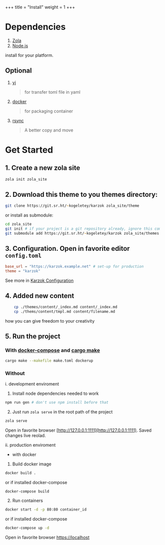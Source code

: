 +++
title = "Install"
weight = 1
+++
# Dependencies

1. [Zola](https://www.getzola.org/documentation/getting-started/installation/)
2. [Node.js](https://nodejs.org/)

install for your platform.

## Optional

1. [yj](https://github.com/sclevine/yj)
    > for transfer toml file in yaml
2. [docker](https://docs.docker.com/engine/install/)
    > for packaging container
3. [rsync](https://rsync.samba.org/)
    > A better copy and move

# Get Started

## 1. Create a new zola site

```zsh
zola init zola_site
```

## 2. Download this theme to you themes directory:

```zsh
git clone https://git.sr.ht/~kogeletey/karzok zola_site/theme
```

or install as submodule:

```zsh
cd zola_site
git init # if your project is a git repository already, ignore this command
git submodule add https://git.sr.ht/~kogeletey/karzok zola_site/themes
```

## 3. Configuration. Open in favorite editor `config.toml`

```toml
base_url = "https://karzok.example.net" # set-up for production
theme = "karzok"
```

See more in [Karzok Configuration](#configuration)

## 4. Added new content

```zsh
    cp ./themes/content/_index.md content/_index.md
    cp ./thems/content/tmpl.md content/filename.md
```

how you can give freedom to your creativity

## 5. Run the project

### With [docker-compose](https://docs.docker.com/compose) and [cargo make](https://sagiegurari.github.io/cargo-make/)

```zsh
cargo make --makefile make.toml dockerup
```

### Without

i. development enviroment

1. Install node dependencies needed to work

```zsh
npm run gen # don't use npm install before that
```

2. Just run `zola serve` in the root path of the project

```zsh
zola serve
```

Open in favorite browser [http://127.0.0.1:1111](http://127.0.0.1:1111). Saved
changes live reolad.

ii. production enviroment

-   with docker

1. Build docker image

```zsh
docker build .
```

or if installed docker-compose

```zsh
docker-compose build
```

2. Run containers

```zsh
docker start -d -p 80:80 container_id
```

or if installed docker-compose

```zsh
docker-compose up -d
```

Open in favorite browser [https://localhost](http://localhost)


